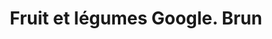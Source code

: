 ---
title: "Fruit et légumes Google. Brun"
url: /saint-pierre/fruit-et-legumes-google-brun/
shop: Gemüse & Obst
---
